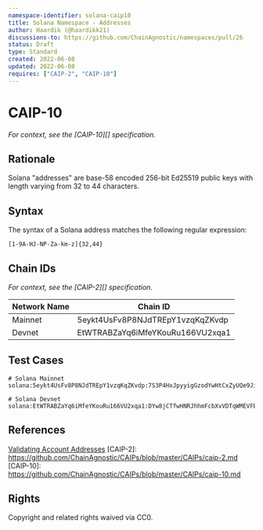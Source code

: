 ```yaml
---
namespace-identifier: solana-caip10
title: Solana Namespace - Addresses
author: Haardik (@haardikk21)
discussions-to: https://github.com/ChainAgnostic/namespaces/pull/26
status: Draft
type: Standard
created: 2022-06-08
updated: 2022-06-08
requires: ["CAIP-2", "CAIP-10"]
---
```


# CAIP-10

_For context, see the [CAIP-10][] specification._

## Rationale

Solana "addresses" are base-58 encoded 256-bit Ed25519 public keys with length varying from 32 to 44 characters.

## Syntax

The syntax of a Solana address matches the following regular expression:

`[1-9A-HJ-NP-Za-km-z]{32,44}`

## Chain IDs

_For context, see the [CAIP-2][] specification._

| Network Name | Chain ID                         |
| ------------ | -------------------------------- |
| Mainnet      | 5eykt4UsFv8P8NJdTREpY1vzqKqZKvdp |
| Devnet       | EtWTRABZaYq6iMfeYKouRu166VU2xqa1 |

## Test Cases

```
# Solana Mainnet
solana:5eykt4UsFv8P8NJdTREpY1vzqKqZKvdp:7S3P4HxJpyyigGzodYwHtCxZyUQe9JiBMHyRWXArAaKv

# Solana Devnet
solana:EtWTRABZaYq6iMfeYKouRu166VU2xqa1:DYw8jCTfwHNRJhhmFcbXvVDTqWMEVFBX6ZKUmG5CNSKK
```

## References

[Validating Account Addresses](https://docs.solana.com/integrations/exchange#validating-user-supplied-account-addresses-for-withdrawals)
[CAIP-2]: https://github.com/ChainAgnostic/CAIPs/blob/master/CAIPs/caip-2.md
[CAIP-10]: https://github.com/ChainAgnostic/CAIPs/blob/master/CAIPs/caip-10.md

## Rights

Copyright and related rights waived via CC0.
